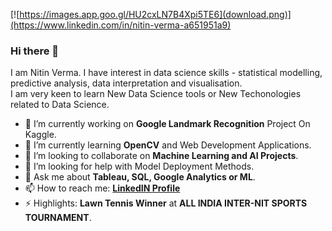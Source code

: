 [![https://images.app.goo.gl/HU2cxLN7B4Xpi5TE6](download.png)](https://www.linkedin.com/in/nitin-verma-a651951a9)
### Hi there 👋
I am Nitin Verma. I have interest in data science skills - statistical modelling, predictive analysis, data interpretation and visualisation.  
I am very keen to learn New Data Science tools or New Techonologies related to Data Science. 

- 🔭 I’m currently working on **Google Landmark Recognition** Project On Kaggle.
- 🌱 I’m currently learning **OpenCV** and Web Development Applications.
- 👯 I’m looking to collaborate on **Machine Learning and AI Projects**.
- 🤔 I’m looking for help with Model Deployment Methods.
- 💬 Ask me about **Tableau, SQL, Google Analytics or ML**. 
- 📫 How to reach me: **[LinkedIN Profile](https://www.linkedin.com/in/nitin-verma-a651951a9)**
- ⚡ Highlights: **Lawn Tennis Winner** at **ALL INDIA INTER-NIT SPORTS TOURNAMENT**.
